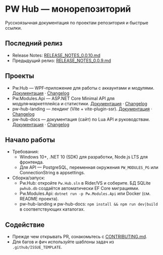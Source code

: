 ﻿# PW Hub — монорепозиторий

Русскоязычная документация по проектам репозитория и быстрые ссылки.

## Последний релиз
- Release Notes: [RELEASE_NOTES_0.0.10.md](RELEASE_NOTES_0.0.10.md)
- Предыдущий релиз: [RELEASE_NOTES_0.0.9.md](RELEASE_NOTES_0.0.9.md)

## Проекты
- Pw.Hub — WPF‑приложение для работы с аккаунтами и модулями. [Документация](Pw.Hub/README.md) · [Changelog](Pw.Hub/CHANGELOG.md)
- Pw.Modules.Api — ASP.NET Core Minimal API для модуля‑маркетплейса и статистики. [Документация](Pw.Modules.Api/README.md) · [Changelog](Pw.Modules.Api/CHANGELOG.md)
- pw-hub-landing — лендинг (Vite + vite-plugin-ssr). [Документация](pw-hub-landing/README.md) · [Changelog](pw-hub-landing/CHANGELOG.md)
- pw-hub-docs — документация (сайт) по Lua API и руководствам. [Документация](pw-hub-docs/README.md) · [Changelog](pw-hub-docs/CHANGELOG.md)

## Начало работы
- Требования: 
  - Windows 10+, .NET 10 (SDK) для разработки, Node.js LTS для фронтенда.
  - Для API — PostgreSQL, переменная окружения `PW_MODULES_PG` или ConnectionString в appsettings.
- Сборка/запуск:
  - Pw.Hub: откройте `Pw.Hub.sln` в Rider/VS и соберите. БД SQLite `pwhub.db` создаётся автоматически EF Core миграциями.
  - Pw.Modules.Api: `dotnet run -p Pw.Modules.Api` или Docker (см. README проекта).
  - pw-hub-landing и pw-hub-docs: `npm install && npm run dev|build` в соответствующих каталогах.

## Содействие
- Прежде чем открывать PR, ознакомьтесь с [CONTRIBUTING.md](CONTRIBUTING.md).
- Для багов и фич используйте шаблоны задач из `.github/ISSUE_TEMPLATE`.
